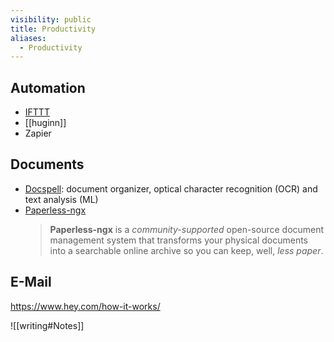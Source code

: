 ```yaml
---
visibility: public
title: Productivity
aliases:
  - Productivity
---
```

## Automation

- [IFTTT](https://ifttt.com/ "Home")
- [[huginn]]
- Zapier

## Documents

- [Docspell]: document organizer, optical character recognition (OCR) and text analysis (ML)
- [Paperless-ngx](https://docs.paperless-ngx.com/)
  > **Paperless-ngx** is a _community-supported_ open-source document management system that transforms your physical documents into a searchable online archive so you can keep, well, _less paper_.

## E-Mail

<https://www.hey.com/how-it-works/>

![[writing#Notes]]

[docspell]: <https://docspell.org/>